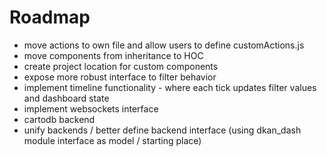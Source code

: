 # Roadmap
* move actions to own file and allow users to define customActions.js
* move components from inheritance to HOC
* create project location for custom components
* expose more robust interface to filter behavior
* implement timeline functionality - where each tick updates filter values and dashboard state
* implement websockets interface
* cartodb backend
* unify backends / better define backend interface (using dkan_dash module interface as model / starting place)
